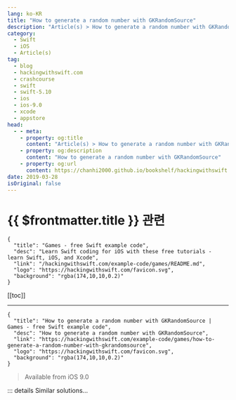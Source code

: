 ```yaml
---
lang: ko-KR
title: "How to generate a random number with GKRandomSource"
description: "Article(s) > How to generate a random number with GKRandomSource"
category:
  - Swift
  - iOS
  - Article(s)
tag: 
  - blog
  - hackingwithswift.com
  - crashcourse
  - swift
  - swift-5.10
  - ios
  - ios-9.0
  - xcode
  - appstore
head:
  - - meta:
    - property: og:title
      content: "Article(s) > How to generate a random number with GKRandomSource"
    - property: og:description
      content: "How to generate a random number with GKRandomSource"
    - property: og:url
      content: https://chanhi2000.github.io/bookshelf/hackingwithswift.com/example-code/games/how-to-generate-a-random-number-with-gkrandomsource.html
date: 2019-03-28
isOriginal: false
---
```


# {{ $frontmatter.title }} 관련

```component VPCard
{
  "title": "Games - free Swift example code",
  "desc": "Learn Swift coding for iOS with these free tutorials - learn Swift, iOS, and Xcode",
  "link": "/hackingwithswift.com/example-code/games/README.md",
  "logo": "https://hackingwithswift.com/favicon.svg",
  "background": "rgba(174,10,10,0.2)"
}
```

[[toc]]

---

```component VPCard
{
  "title": "How to generate a random number with GKRandomSource | Games - free Swift example code",
  "desc": "How to generate a random number with GKRandomSource",
  "link": "https://hackingwithswift.com/example-code/games/how-to-generate-a-random-number-with-gkrandomsource",
  "logo": "https://hackingwithswift.com/favicon.svg",
  "background": "rgba(174,10,10,0.2)"
}
```

> Available from iOS 9.0

<!-- TODO: 작성 -->

<!-- 
GameplayKit is a powerful new framework introduced in iOS 9.0, and one of the (many!) things it does is provide a number of ways to generate random numbers easily. To get started, import the framework into your code like this:

```swift
import GameplayKit
```

You can immediately start generating random numbers just by using this code:

```swift
print(GKRandomSource.sharedRandom().nextInt())
```

That code produces a number between -2,147,483,648 and 2,147,483,647, so if you're happy with negative numbers then you're basically done. Alternatively, if you want a random number between and an upper bound (inclusive!), you should use this code instead:

```swift
print(GKRandomSource.sharedRandom().nextInt(upperBound: 10))
```

That will return a number between 0 and 10, including 0 and 10 themselves.

-->

::: details Similar solutions…

<!--
/example-code/language/how-to-generate-a-random-number">How to generate a random number 
/example-code/games/how-to-generate-shaped-random-numbers-using-gkgaussiandistribution">How to generate shaped random numbers using GKGaussianDistribution 
/example-code/games/how-to-generate-fair-random-numbers-using-gkshuffleddistribution">How to generate fair random numbers using GKShuffledDistribution 
/example-code/system/how-to-generate-a-random-identifier-using-uuid">How to generate a random identifier using UUID 
/example-code/uikit/how-to-generate-haptic-feedback-with-uifeedbackgenerator">How to generate haptic feedback with UIFeedbackGenerator</a>
-->

